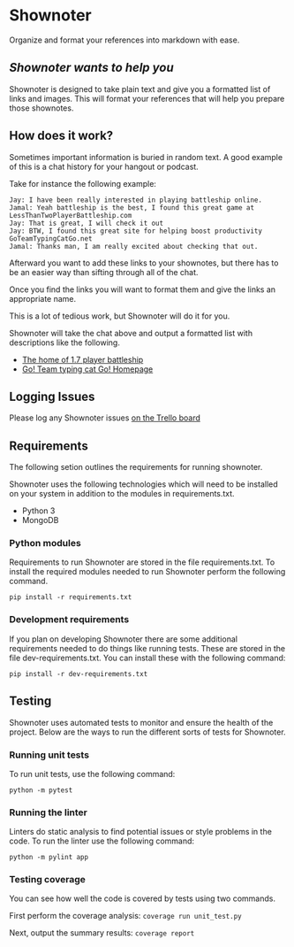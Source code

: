 # Shownoter
Organize and format your references into markdown with ease.

## *Shownoter wants to help you*

Shownoter is designed to take plain text and give you a formatted list of links and images. This will format your references that will help you prepare those shownotes.

## How does it work?

Sometimes important information is buried in random text.  A good example of this is a chat history for your hangout or podcast.

Take for instance the following example:

```
Jay: I have been really interested in playing battleship online.
Jamal: Yeah battleship is the best, I found this great game at LessThanTwoPlayerBattleship.com
Jay: That is great, I will check it out
Jay: BTW, I found this great site for helping boost productivity GoTeamTypingCatGo.net
Jamal: Thanks man, I am really excited about checking that out.

```

Afterward you want to add these links to your shownotes, but there has to be an easier way than sifting through all of the chat.

Once you find the links you will want to format them and give the links an appropriate name.

This is a lot of tedious work, but Shownoter will do it for you.

Shownoter will take the chat above and output a formatted list with descriptions like the following.

* [The home of 1.7 player battleship](LessThanTwoPlayerBattleship.com)
* [Go! Team typing cat Go! Homepage](GoTeamTypingCatGo.net)

## Logging Issues
Please log any Shownoter issues [on the Trello board](https://trello.com/b/jlyUZ0ml/shownoter)

## Requirements

The following setion outlines the requirements for running shownoter.

Shownoter uses the following technologies which will need to be installed on your system in addition to the modules in requirements.txt.

* Python 3
* MongoDB

### Python modules

Requirements to run Shownoter are stored in the file requirements.txt.  To install the required modules needed to run Shownoter perform the following command.

```pip install -r requirements.txt```

### Development requirements

If you plan on developing Shownoter there are some additional requirements needed to do things like running tests.  These are stored in the file dev-requirements.txt.  You can install these with the following command:

```pip install -r dev-requirements.txt```

## Testing

Shownoter uses automated tests to monitor and ensure the health of the project. Below are the ways to run the different sorts of tests for Shownoter.

### Running unit tests

To run unit tests, use the following command:

```python -m pytest```

### Running the linter

Linters do static analysis to find potential issues or style problems in the code.  To run the linter use the following command:

```python -m pylint app```

### Testing coverage

You can see how well the code is covered by tests using two commands.

First perform the coverage analysis:
```coverage run unit_test.py```

Next, output the summary results:
```coverage report```

